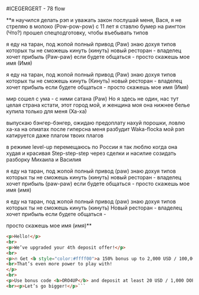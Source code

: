 #ICEGERGERT - 78 flow

**я научился делать рэп и уважать закон
послушай меня, Вася, я не
стреляю в молоко (Pow-pow-pow)
с 11 лет я ставлю бумер
на рингтон (Что?)
прошел спецподготовку,
чтобы въебывать типов

я еду на таран, под жопой
полный привод (Paw)
знаю дохуя типов которых ты
не сможешь кинуть (кинуть)
новый ресторан - владелец
хочет прибыль (Paw-paw)
если будете общаться -
просто скажешь мое имя (Имя)

я еду на таран, под жопой
полный привод (Paw)
знаю дохуя типов которых ты
не сможешь кинуть (Кинуть)
новый ресторан - владелец хочет прибыль
если будете общаться -
просто скажешь мое имя (Имя)

мир сошел с ума - с ними сатана (Paw)
Но я здесь не один, нас тут целая страна
кстати, этот город мой, и женщина моя
она нижнее белье купила
только для меня (Ха-ха)

выпускаю бэнгер-бэнгер,
ожидаю предоплату
нахуй порошки, ловлю ха-ха на опиатах
после гиперсна меня разбудит Waka-flocka
мой рэп катируется даже
плагом твоих плагов

в режиме level-up перемещаюсь по России
я так люблю когда она худая и красивая
Step-step-step через сделки и насилие
созидать разборку Михаила и Василия

я еду на таран, под жопой
полный привод (paw)
знаю дохуя типов которых ты
не сможешь кинуть (кинуть)
новый ресторан - владелец
хочет прибыль (paw-paw)
если будете общаться -
просто скажешь мое имя (имя)

я еду на таран, под жопой
полный привод (paw)
знаю дохуя типов которых ты
не сможешь кинуть (кинуть)
Новый ресторан - владелец хочет прибыль
если будете общаться -

просто скажешь мое имя (имя)**

```html
<p>Hello!</p>
<br>
<p>We’ve upgraded your 4th deposit offer!</p>
<br>
<p>🔥 Get <b style="color:#ffff00">a 150% bonus up to 2,000 USD / 100,000 DOP </b>
<br>That’s even more power to play with!
</p> 
<br>
<p>Use bonus code <b>ORO4UP</b> and deposit at least 20 USD / 1,000 DOP.</p>
<br><p>Let’s go bigger!</p>```
